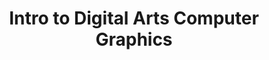 ---
title: Intro to Digital Arts Computer Graphics
number: ART 201
course-type: [Prescribed]
description: This is a course in which the students work with raster graphic, vector graphics and text layout programs. The purpose of the course is to give an introduction to how computer hardware and software can be used to produce works of art and design, which can be exhibited electronically, and also in print. It provides the first step for students interested in realizing their artwork using computers to develop and realize it.
bulletin-link: http://bulletins.psu.edu/undergrad/courses/a/art/201
pathway-list:
---